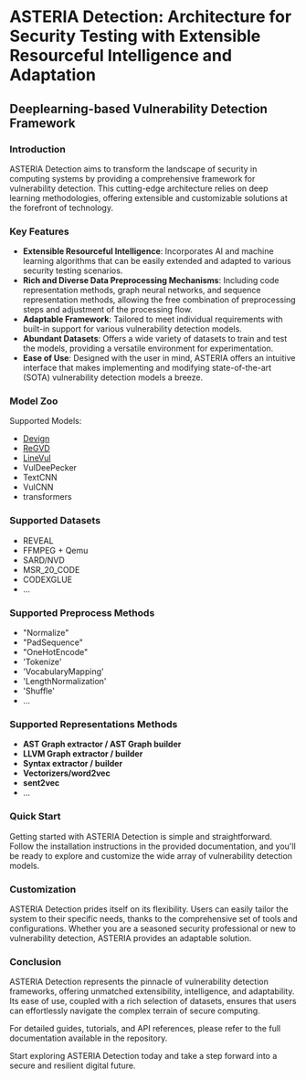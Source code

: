 # ASTERIA Detection: Architecture for Security Testing with Extensible Resourceful Intelligence and Adaptation

## Deeplearning-based Vulnerability Detection Framework

### Introduction

ASTERIA Detection aims to transform the landscape of security in computing systems by providing a comprehensive framework for vulnerability detection. This cutting-edge architecture relies on deep learning methodologies, offering extensible and customizable solutions at the forefront of technology.

### Key Features

- **Extensible Resourceful Intelligence**: Incorporates AI and machine learning algorithms that can be easily extended and adapted to various security testing scenarios.
- **Rich and Diverse Data Preprocessing Mechanisms**: Including code representation methods, graph neural networks, and sequence representation methods, allowing the free combination of preprocessing steps and adjustment of the processing flow.
- **Adaptable Framework**: Tailored to meet individual requirements with built-in support for various vulnerability detection models.
- **Abundant Datasets**: Offers a wide variety of datasets to train and test the models, providing a versatile environment for experimentation.
- **Ease of Use**: Designed with the user in mind, ASTERIA offers an intuitive interface that makes implementing and modifying state-of-the-art (SOTA) vulnerability detection models a breeze.

### Model Zoo
Supported Models:
- [Devign](https://github.com/epicosy/devign)
- [ReGVD](https://github.com/daiquocnguyen/GNN-ReGVD)
- [LineVul](https://github.com/awsm-research/LineVul/blob/main/linevul/linevul_main.py)
- VulDeePecker
- TextCNN
- VulCNN
- transformers

### Supported Datasets
- REVEAL
- FFMPEG + Qemu
- SARD/NVD
- MSR_20_CODE
- CODEXGLUE
- ...

### Supported Preprocess Methods
- "Normalize"
- "PadSequence"
- "OneHotEncode"
- 'Tokenize'
- 'VocabularyMapping'
- 'LengthNormalization'
- 'Shuffle'
- ...
  
### Supported Representations Methods
- **AST Graph extractor / AST Graph builder**
- **LLVM Graph extractor / builder**
- **Syntax extractor / builder**
- **Vectorizers/word2vec**
- **sent2vec**
- ...

### Quick Start

Getting started with ASTERIA Detection is simple and straightforward. Follow the installation instructions in the provided documentation, and you'll be ready to explore and customize the wide array of vulnerability detection models.

### Customization

ASTERIA Detection prides itself on its flexibility. Users can easily tailor the system to their specific needs, thanks to the comprehensive set of tools and configurations. Whether you are a seasoned security professional or new to vulnerability detection, ASTERIA provides an adaptable solution.

### Conclusion

ASTERIA Detection represents the pinnacle of vulnerability detection frameworks, offering unmatched extensibility, intelligence, and adaptability. Its ease of use, coupled with a rich selection of datasets, ensures that users can effortlessly navigate the complex terrain of secure computing.

For detailed guides, tutorials, and API references, please refer to the full documentation available in the repository.

Start exploring ASTERIA Detection today and take a step forward into a secure and resilient digital future.
